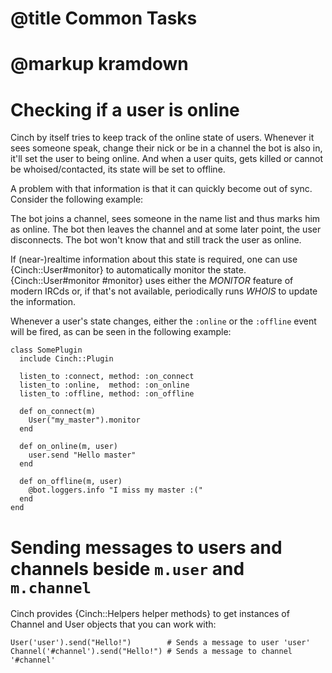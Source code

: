 # @title Common Tasks
# @markup kramdown

# Checking if a user is online

Cinch by itself tries to keep track of the online state of users.
Whenever it sees someone speak, change their nick or be in a channel the
bot is also in, it'll set the user to being online. And when a user
quits, gets killed or cannot be whoised/contacted, its state will be
set to offline.

A problem with that information is that it can quickly become out of
sync. Consider the following example:

The bot joins a channel, sees someone in the name list and thus marks
him as online. The bot then leaves the channel and at some later
point, the user disconnects. The bot won't know that and still track
the user as online.

If (near-)realtime information about this state is required, one can
use {Cinch::User#monitor} to automatically monitor the state.
{Cinch::User#monitor #monitor} uses either the _MONITOR_ feature of modern IRCds or, if
that's not available, periodically runs _WHOIS_ to update the
information.

Whenever a user's state changes, either the `:online` or the
`:offline` event will be fired, as can be seen in the following
example:

    class SomePlugin
      include Cinch::Plugin

      listen_to :connect, method: :on_connect
      listen_to :online,  method: :on_online
      listen_to :offline, method: :on_offline

      def on_connect(m)
        User("my_master").monitor
      end

      def on_online(m, user)
        user.send "Hello master"
      end

      def on_offline(m, user)
        @bot.loggers.info "I miss my master :("
      end
    end

# Sending messages to users and channels beside `m.user` and `m.channel`

Cinch provides {Cinch::Helpers helper methods} to get instances of Channel
and User objects that you can work with:

    User('user').send("Hello!")        # Sends a message to user 'user'
    Channel('#channel').send("Hello!") # Sends a message to channel '#channel'


